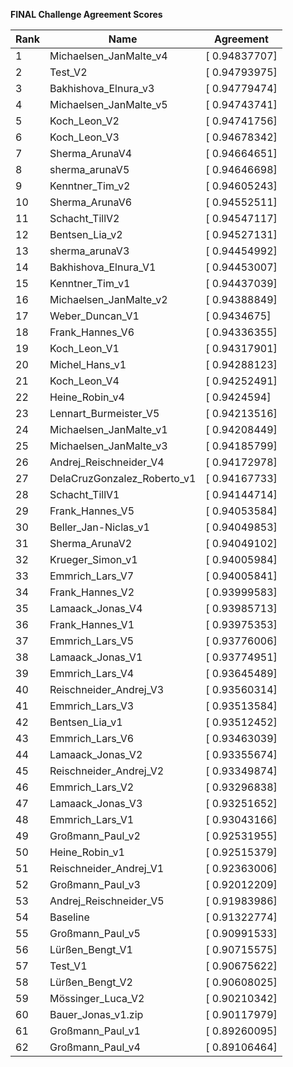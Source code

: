 **FINAL Challenge Agreement Scores**



|Rank|Name|Agreement|
|----|-----|---|
|1|Michaelsen_JanMalte_v4|[ 0.94837707]|
|2|Test_V2|[ 0.94793975]|
|3|Bakhishova_Elnura_v3|[ 0.94779474]|
|4|Michaelsen_JanMalte_v5|[ 0.94743741]|
|5|Koch_Leon_V2|[ 0.94741756]|
|6|Koch_Leon_V3|[ 0.94678342]|
|7|Sherma_ArunaV4|[ 0.94664651]|
|8|sherma_arunaV5|[ 0.94646698]|
|9|Kenntner_Tim_v2|[ 0.94605243]|
|10|Sherma_ArunaV6|[ 0.94552511]|
|11|Schacht_TillV2|[ 0.94547117]|
|12|Bentsen_Lia_v2|[ 0.94527131]|
|13|sherma_arunaV3|[ 0.94454992]|
|14|Bakhishova_Elnura_V1|[ 0.94453007]|
|15|Kenntner_Tim_v1|[ 0.94437039]|
|16|Michaelsen_JanMalte_v2|[ 0.94388849]|
|17|Weber_Duncan_V1|[ 0.9434675]|
|18|Frank_Hannes_V6|[ 0.94336355]|
|19|Koch_Leon_V1|[ 0.94317901]|
|20|Michel_Hans_v1|[ 0.94288123]|
|21|Koch_Leon_V4|[ 0.94252491]|
|22|Heine_Robin_v4|[ 0.9424594]|
|23|Lennart_Burmeister_V5|[ 0.94213516]|
|24|Michaelsen_JanMalte_v1|[ 0.94208449]|
|25|Michaelsen_JanMalte_v3|[ 0.94185799]|
|26|Andrej_Reischneider_V4|[ 0.94172978]|
|27|DelaCruzGonzalez_Roberto_v1|[ 0.94167733]|
|28|Schacht_TillV1|[ 0.94144714]|
|29|Frank_Hannes_V5|[ 0.94053584]|
|30|Beller_Jan-Niclas_v1|[ 0.94049853]|
|31|Sherma_ArunaV2|[ 0.94049102]|
|32|Krueger_Simon_v1|[ 0.94005984]|
|33|Emmrich_Lars_V7|[ 0.94005841]|
|34|Frank_Hannes_V2|[ 0.93999583]|
|35|Lamaack_Jonas_V4|[ 0.93985713]|
|36|Frank_Hannes_V1|[ 0.93975353]|
|37|Emmrich_Lars_V5|[ 0.93776006]|
|38|Lamaack_Jonas_V1|[ 0.93774951]|
|39|Emmrich_Lars_V4|[ 0.93645489]|
|40|Reischneider_Andrej_V3|[ 0.93560314]|
|41|Emmrich_Lars_V3|[ 0.93513584]|
|42|Bentsen_Lia_v1|[ 0.93512452]|
|43|Emmrich_Lars_V6|[ 0.93463039]|
|44|Lamaack_Jonas_V2|[ 0.93355674]|
|45|Reischneider_Andrej_V2|[ 0.93349874]|
|46|Emmrich_Lars_V2|[ 0.93296838]|
|47|Lamaack_Jonas_V3|[ 0.93251652]|
|48|Emmrich_Lars_V1|[ 0.93043166]|
|49|Großmann_Paul_v2|[ 0.92531955]|
|50|Heine_Robin_v1|[ 0.92515379]|
|51|Reischneider_Andrej_V1|[ 0.92363006]|
|52|Großmann_Paul_v3|[ 0.92012209]|
|53|Andrej_Reischneider_V5|[ 0.91983986]|
|54|Baseline|[ 0.91322774]|
|55|Großmann_Paul_v5|[ 0.90991533]|
|56|Lürßen_Bengt_V1|[ 0.90715575]|
|57|Test_V1|[ 0.90675622]|
|58|Lürßen_Bengt_V2|[ 0.90608025]|
|59|Mössinger_Luca_V2|[ 0.90210342]|
|60|Bauer_Jonas_v1.zip|[ 0.90117979]|
|61|Großmann_Paul_v1|[ 0.89260095]|
|62|Großmann_Paul_v4|[ 0.89106464]|

